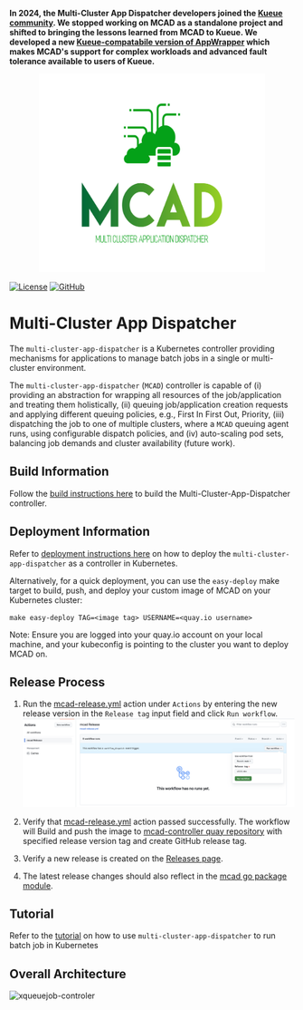 **In 2024, the Multi-Cluster App Dispatcher developers joined the [Kueue community](https://github.com/kubernetes-sigs/kueue).
 We stopped working on MCAD as a standalone project and shifted to bringing the lessons learned
 from MCAD to Kueue.  We developed a new [Kueue-compatabile version of AppWrapper](https://github.com/project-codeflare/appwrapper)
 which makes MCAD's support for complex workloads and advanced fault tolerance available to users of Kueue.**

<p align="center">
<img src="./doc/images/mcad_logo.png" width="400" height="350">
</p>

[![License](https://img.shields.io/badge/license-Apache--2.0-blue.svg)](http://www.apache.org/licenses/LICENSE-2.0)
[![GitHub](https://img.shields.io/badge/issue_tracking-github-blue.svg)](https://github.com/project-codeflare/multi-cluster-app-dispatcher/issues)

Multi-Cluster App Dispatcher
==

The `multi-cluster-app-dispatcher` is a Kubernetes controller providing mechanisms for applications to manage batch jobs in a single or multi-cluster environment.

The `multi-cluster-app-dispatcher` (`MCAD`) controller is capable of (i) providing an abstraction for wrapping all resources of the job/application and treating them holistically, (ii) queuing job/application creation requests and applying different queuing policies, e.g., First In First Out, Priority, (iii) dispatching the job to one of multiple clusters, where a `MCAD` queuing agent runs, using configurable dispatch policies, and (iv) auto-scaling pod sets, balancing job demands and cluster availability (future work).


## Build Information

Follow the [build instructions here](./doc/build/build.md) to build the Multi-Cluster-App-Dispatcher controller.

## Deployment Information

Refer to [deployment instructions here](./doc/deploy/deployment.md) on how to deploy the `multi-cluster-app-dispatcher` as a controller in Kubernetes.

Alternatively, for a quick deployment, you can use the `easy-deploy` make target to build, push, and deploy your custom image of MCAD on your Kubernetes cluster:
```
make easy-deploy TAG=<image tag> USERNAME=<quay.io username>
```
Note: Ensure you are logged into your quay.io account on your local machine, and your kubeconfig is pointing to the cluster you want to deploy MCAD on.

## Release Process

1. Run the [mcad-release.yml](https://github.com/project-codeflare/actions/workflows/mcad-release.yml) action under `Actions` by entering the new release version in the `Release tag` input field and click `Run workflow`.
   ![mcad-release](doc/images/mcad-release.png)

2. Verify that [mcad-release.yml](https://github.com/project-codeflare/actions/workflows/mcad-release.yml) action passed successfully. The workflow will Build and push the image to [mcad-controller quay repository](https://quay.io/repository/project-codeflare/mcad-controller?tab=tags) with specified release version tag and create GitHub release tag.

3. Verify a new release is created on the [Releases page](https://github.com/project-codeflare/multi-cluster-app-dispatcher/releases).

4. The latest release changes should also reflect in the [mcad go package module](https://pkg.go.dev/github.com/project-codeflare/multi-cluster-app-dispatcher).

## Tutorial

Refer to the [tutorial](./doc/usage/tutorial.md) on how to use `multi-cluster-app-dispatcher` to run batch job in Kubernetes

## Overall Architecture

![xqueuejob-controler](doc/images/xqueuejob-controller.png)
